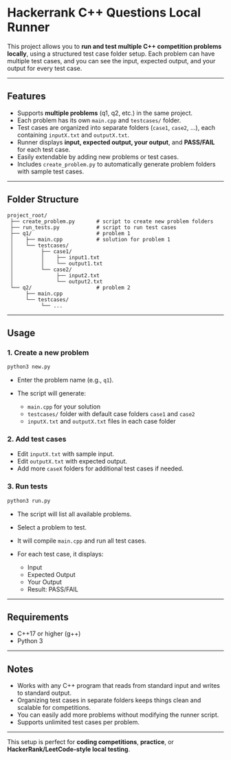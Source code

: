 # Hackerrank C++ Questions Local Runner 

This project allows you to **run and test multiple C++ competition problems locally**, using a structured test case folder setup. Each problem can have multiple test cases, and you can see the input, expected output, and your output for every test case.

---

## Features

* Supports **multiple problems** (q1, q2, etc.) in the same project.
* Each problem has its own `main.cpp` and `testcases/` folder.
* Test cases are organized into separate folders (`case1`, `case2`, ...), each containing `inputX.txt` and `outputX.txt`.
* Runner displays **input, expected output, your output**, and **PASS/FAIL** for each test case.
* Easily extendable by adding new problems or test cases.
* Includes `create_problem.py` to automatically generate problem folders with sample test cases.

---

## Folder Structure

```
project_root/
 ├── create_problem.py       # script to create new problem folders
 ├── run_tests.py            # script to run test cases
 ├── q1/                     # problem 1
 │    ├── main.cpp           # solution for problem 1
 │    └── testcases/
 │         ├── case1/
 │         │    ├── input1.txt
 │         │    └── output1.txt
 │         └── case2/
 │              ├── input2.txt
 │              └── output2.txt
 └── q2/                     # problem 2
      ├── main.cpp
      └── testcases/
           └── ...
```

---

## Usage

### 1. Create a new problem

```bash
python3 new.py
```

* Enter the problem name (e.g., `q1`).
* The script will generate:

  * `main.cpp` for your solution
  * `testcases/` folder with default case folders `case1` and `case2`
  * `inputX.txt` and `outputX.txt` files in each case folder

### 2. Add test cases

* Edit `inputX.txt` with sample input.
* Edit `outputX.txt` with expected output.
* Add more `caseX` folders for additional test cases if needed.

### 3. Run tests

```bash
python3 run.py
```

* The script will list all available problems.
* Select a problem to test.
* It will compile `main.cpp` and run all test cases.
* For each test case, it displays:

  * Input
  * Expected Output
  * Your Output
  * Result: PASS/FAIL

---

## Requirements

* C++17 or higher (g++)
* Python 3

---

## Notes

* Works with any C++ program that reads from standard input and writes to standard output.
* Organizing test cases in separate folders keeps things clean and scalable for competitions.
* You can easily add more problems without modifying the runner script.
* Supports unlimited test cases per problem.

---

This setup is perfect for **coding competitions**, **practice**, or **HackerRank/LeetCode-style local testing**.
